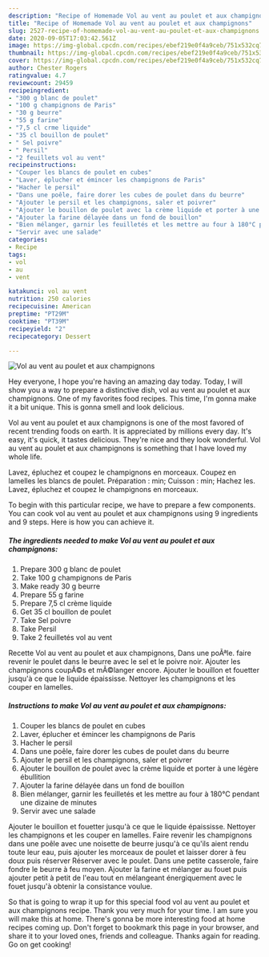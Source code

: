 ```yaml
---
description: "Recipe of Homemade Vol au vent au poulet et aux champignons"
title: "Recipe of Homemade Vol au vent au poulet et aux champignons"
slug: 2527-recipe-of-homemade-vol-au-vent-au-poulet-et-aux-champignons
date: 2020-09-05T17:03:42.561Z
image: https://img-global.cpcdn.com/recipes/ebef219e0f4a9ceb/751x532cq70/vol-au-vent-au-poulet-et-aux-champignons-photo-principale-de-la-recette.jpg
thumbnail: https://img-global.cpcdn.com/recipes/ebef219e0f4a9ceb/751x532cq70/vol-au-vent-au-poulet-et-aux-champignons-photo-principale-de-la-recette.jpg
cover: https://img-global.cpcdn.com/recipes/ebef219e0f4a9ceb/751x532cq70/vol-au-vent-au-poulet-et-aux-champignons-photo-principale-de-la-recette.jpg
author: Chester Rogers
ratingvalue: 4.7
reviewcount: 29459
recipeingredient:
- "300 g blanc de poulet"
- "100 g champignons de Paris"
- "30 g beurre"
- "55 g farine"
- "7,5 cl crme liquide"
- "35 cl bouillon de poulet"
- " Sel poivre"
- " Persil"
- "2 feuillets vol au vent"
recipeinstructions:
- "Couper les blancs de poulet en cubes"
- "Laver, éplucher et émincer les champignons de Paris"
- "Hacher le persil"
- "Dans une poêle, faire dorer les cubes de poulet dans du beurre"
- "Ajouter le persil et les champignons, saler et poivrer"
- "Ajouter le bouillon de poulet avec la crème liquide et porter à une légère ébullition"
- "Ajouter la farine délayée dans un fond de bouillon"
- "Bien mélanger, garnir les feuilletés et les mettre au four à 180°C pendant une dizaine de minutes"
- "Servir avec une salade"
categories:
- Recipe
tags:
- vol
- au
- vent

katakunci: vol au vent 
nutrition: 250 calories
recipecuisine: American
preptime: "PT29M"
cooktime: "PT39M"
recipeyield: "2"
recipecategory: Dessert

---
```



![Vol au vent au poulet et aux champignons](https://img-global.cpcdn.com/recipes/ebef219e0f4a9ceb/751x532cq70/vol-au-vent-au-poulet-et-aux-champignons-photo-principale-de-la-recette.jpg)

Hey everyone, I hope you're having an amazing day today. Today, I will show you a way to prepare a distinctive dish, vol au vent au poulet et aux champignons. One of my favorites food recipes. This time, I'm gonna make it a bit unique. This is gonna smell and look delicious.

Vol au vent au poulet et aux champignons is one of the most favored of recent trending foods on earth. It is appreciated by millions every day. It's easy, it's quick, it tastes delicious. They're nice and they look wonderful. Vol au vent au poulet et aux champignons is something that I have loved my whole life.

Lavez, épluchez et coupez le champignons en morceaux. Coupez en lamelles les blancs de poulet. Préparation : min; Cuisson : min; Hachez les. Lavez, épluchez et coupez le champignons en morceaux.


To begin with this particular recipe, we have to prepare a few components. You can cook vol au vent au poulet et aux champignons using 9 ingredients and 9 steps. Here is how you can achieve it.

<!--inarticleads1-->

##### The ingredients needed to make Vol au vent au poulet et aux champignons:

1. Prepare 300 g blanc de poulet
1. Take 100 g champignons de Paris
1. Make ready 30 g beurre
1. Prepare 55 g farine
1. Prepare 7,5 cl crème liquide
1. Get 35 cl bouillon de poulet
1. Take  Sel poivre
1. Take  Persil
1. Take 2 feuilletés vol au vent


Recette Vol au vent au poulet et aux champignons, Dans une poÃªle. faire revenir le poulet dans le beurre avec le sel et le poivre noir. Ajouter les champignons coupÃ©s et mÃ©langer encore. Ajouter le bouillon et fouetter jusqu&#39;à ce que le liquide épaississe. Nettoyer les champignons et les couper en lamelles. 

<!--inarticleads2-->

##### Instructions to make Vol au vent au poulet et aux champignons:

1. Couper les blancs de poulet en cubes
1. Laver, éplucher et émincer les champignons de Paris
1. Hacher le persil
1. Dans une poêle, faire dorer les cubes de poulet dans du beurre
1. Ajouter le persil et les champignons, saler et poivrer
1. Ajouter le bouillon de poulet avec la crème liquide et porter à une légère ébullition
1. Ajouter la farine délayée dans un fond de bouillon
1. Bien mélanger, garnir les feuilletés et les mettre au four à 180°C pendant une dizaine de minutes
1. Servir avec une salade


Ajouter le bouillon et fouetter jusqu&#39;à ce que le liquide épaississe. Nettoyer les champignons et les couper en lamelles. Faire revenir les champignons dans une poêle avec une noisette de beurre jusqu&#39;à ce qu&#39;ils aient rendu toute leur eau, puis ajouter les morceaux de poulet et laisser dorer à feu doux puis réserver Réserver avec le poulet. Dans une petite casserole, faire fondre le beurre à feu moyen. Ajouter la farine et mélanger au fouet puis ajouter petit à petit de l&#39;eau tout en mélangeant énergiquement avec le fouet jusqu&#39;à obtenir la consistance voulue. 

So that is going to wrap it up for this special food vol au vent au poulet et aux champignons recipe. Thank you very much for your time. I am sure you will make this at home. There's gonna be more interesting food at home recipes coming up. Don't forget to bookmark this page in your browser, and share it to your loved ones, friends and colleague. Thanks again for reading. Go on get cooking!
